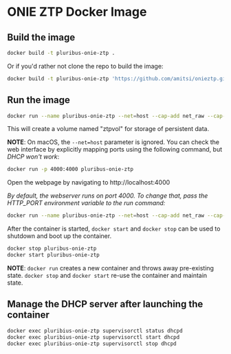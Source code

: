 # ONIE ZTP Docker Image

## Build the image

```sh
docker build -t pluribus-onie-ztp .
```

Or if you'd rather not clone the repo to build the image:

```sh
docker build -t pluribus-onie-ztp 'https://github.com/amitsi/onieztp.git#:onie/docker'
```

## Run the image

```sh
docker run --name pluribus-onie-ztp --net=host --cap-add net_raw --cap-add net_admin --mount source=ztpvol,target=/ztpvol pluribus-onie-ztp
```

This will create a volume named "ztpvol" for storage of persistent data.

**NOTE**: On macOS, the `--net=host` parameter is ignored.  You can check the web interface by explicitly mapping ports using the following command, but _DHCP won't work_:

```sh
docker run -p 4000:4000 pluribus-onie-ztp
```

Open the webpage by navigating to http://localhost:4000

*By default, the webserver runs on port 4000.  To change that, pass the
HTTP_PORT environment variable to the run command:*

```sh
docker run --name pluribus-onie-ztp --net=host --cap-add net_raw --cap-add net_admin --mount source=ztpvol,target=/ztpvol -e HTTP_PORT=4050 pluribus-onie-ztp
```

After the container is started, `docker start` and `docker stop` can be used to shutdown and boot up the container.

```sh
docker stop pluribus-onie-ztp
docker start pluribus-onie-ztp
```

**NOTE**: `docker run` creates a new container and throws away pre-existing state. `docker stop` and `docker start` re-use the container and maintain state.

## Manage the DHCP server after launching the container

```sh
docker exec pluribius-onie-ztp supervisorctl status dhcpd
docker exec pluribius-onie-ztp supervisorctl start dhcpd
docker exec pluribius-onie-ztp supervisorctl stop dhcpd
```
